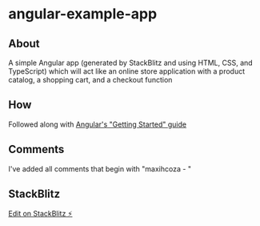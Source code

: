 # angular-example-app

## About
A simple Angular app (generated by StackBlitz and using HTML, CSS, and TypeScript) which will act like an online store application with a product catalog, a shopping cart, and a checkout function

## How
Followed along with [Angular's "Getting Started" guide](https://angular.io/start)

## Comments
I've added all comments that begin with "maxihcoza - "

## StackBlitz
[Edit on StackBlitz ⚡️](https://stackblitz.com/edit/angular-tvjzjn)